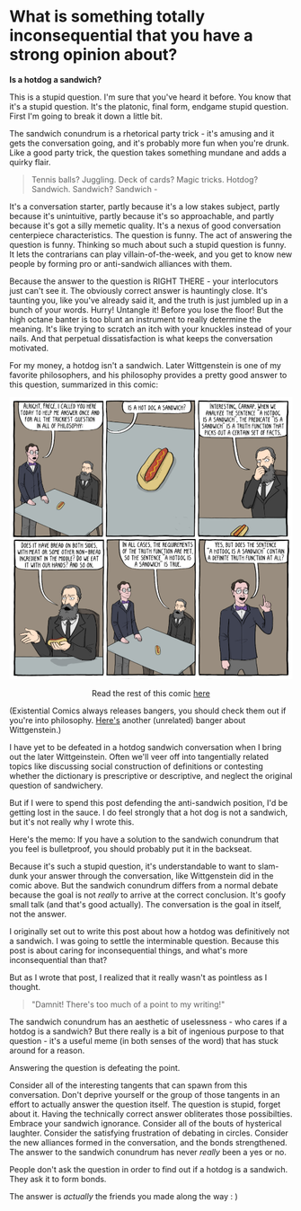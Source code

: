 # What is something totally inconsequential that you have a strong opinion about?

**Is a hotdog a sandwich?**

This is a stupid question.
I'm sure that you've heard it before.
You know that it's a stupid question.
It's the platonic, final form, endgame stupid question.
First I'm going to break it down a little bit.

The sandwich conundrum is a rhetorical party trick - it's amusing and it gets the conversation going, and it's probably more fun when you're drunk.
Like a good party trick, the question takes something mundane and adds a quirky flair.

> Tennis balls? Juggling. Deck of cards? Magic tricks.
> Hotdog? Sandwich. Sandwich? Sandwich -

It's a conversation starter, partly because it's a low stakes subject, partly because it's unintuitive, partly because it's so approachable, and partly because it's got a silly memetic quality.
It's a nexus of good conversation centerpiece characteristics.
The question is funny.
The act of answering the question is funny.
Thinking so much about such a stupid question is funny.
It lets the contrarians can play villain-of-the-week, and you get to know new people by forming pro or anti-sandwich alliances with them.

Because the answer to the question is RIGHT THERE - your interlocutors just can't see it.
The obviously correct answer is hauntingly close.
It's taunting you, like you've already said it, and the truth is just jumbled up in a bunch of your words.
Hurry! Untangle it! Before you lose the floor!
But the high octane banter is too blunt an instrument to really determine the meaning.
It's like trying to scratch an itch with your knuckles instead of your nails.
And that perpetual dissatisfaction is what keeps the conversation motivated.

For my money, a hotdog isn't a sandwich.
Later Wittgenstein is one of my favorite philosophers, and his philosophy provides a pretty good answer to this question, summarized in this comic:
<p align="center"><img src="imgs/hotdogsandwich.jpg" alt="An Existential Comic about Wittgenstein"> </p>
<p align="center"> Read the rest of this comic <a href="https://existentialcomics.com/comic/268">here</a></p>

(Existential Comics always releases bangers, you should check them out if you're into philosophy. 
<a href="https://existentialcomics.com/comic/275">Here's</a> another (unrelated) banger about Wittgenstein.)

I have yet to be defeated in a hotdog sandwich conversation when I bring out the later Wittgeinstein. 
Often we'll veer off into tangentially related topics like discussing social construction of definitions or contesting whether the dictionary is prescriptive or descriptive, and neglect the original question of sandwichery.

But if I were to spend this post defending the anti-sandwich position, I'd be getting lost in the sauce. I do feel strongly that a hot dog is not a sandwich, but it's not really why I wrote this.

Here's the memo: If you have a solution to the sandwich conundrum that you feel is bulletproof, you should probably put it in the backseat.

Because it's such a stupid question, it's understandable to want to slam-dunk your answer through the conversation, like Wittgenstein did in the comic above.
But the sandwich conundrum differs from a normal debate because the goal is not *really* to arrive at the correct conclusion.
It's goofy small talk (and that's good actually).
The conversation is the goal in itself, not the answer.

I originally set out to write this post about how a hotdog was definitively not a sandwich. 
I was going to settle the interminable question. 
Because this post is about caring for inconsequential things, and what's more inconsequential than that?

But as I wrote that post, I realized that it really wasn't as pointless as I thought.
>"Damnit! There's too much of a point to my writing!"

The sandwich conundrum has an aesthetic of uselessness - who cares if a hotdog is a sandwich?
But there really is a bit of ingenious purpose to that question - it's a useful meme (in both senses of the word) that has stuck around for a reason.

Answering the question is defeating the point.  

Consider all of the interesting tangents that can spawn from this conversation.
Don't deprive yourself or the group of those tangents in an effort to actually answer the question itself.
The question is stupid, forget about it. 
Having the technically correct answer obliterates those possibilties.
Embrace your sandwich ignorance.
Consider all of the bouts of hysterical laughter. 
Consider the satisfying frustration of debating in circles. 
Consider the new alliances formed in the conversation, and the bonds strengthened.
The answer to the sandwich conundrum has never *really* been a yes or no.

People don't ask the question in order to find out if a hotdog is a sandwich. They ask it to form bonds.

The answer is *actually* the friends you made along the way : )
